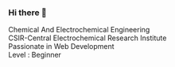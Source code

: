 ### Hi there 👋

Chemical And Electrochemical Engineering 
<br>
CSIR-Central Electrochemical Research Institute
<br>
Passionate in Web Development
<br>
Level : Beginner

